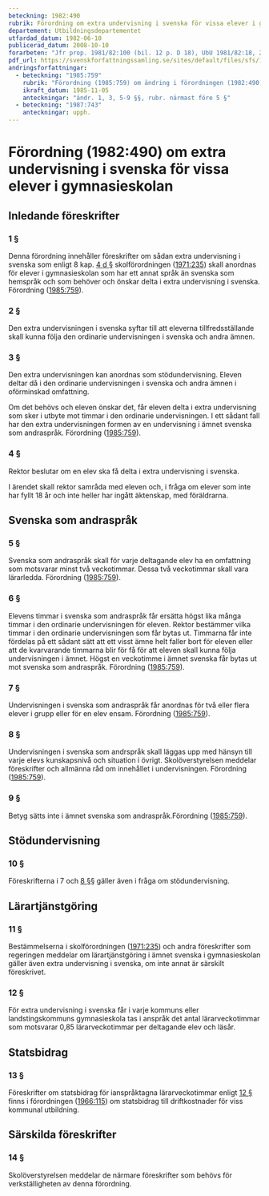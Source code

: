 ```yaml
---
beteckning: 1982:490
rubrik: Förordning om extra undervisning i svenska för vissa elever i gymnasieskolan
departement: Utbildningsdepartementet
utfardad_datum: 1982-06-10
publicerad_datum: 2008-10-10
forarbeten: "Jfr prop. 1981/82:100 (bil. 12 p. D 18), UbU 1981/82:18, 23, rskr 1981/82:252"
pdf_url: https://svenskforfattningssamling.se/sites/default/files/sfs/1982-06/SFS1982-490.pdf
andringsforfattningar:
  - beteckning: "1985:759"
    rubrik: "Förordning (1985:759) om ändring i förordningen (1982:490) om extra undervisning i svenska för vissa elever i gymnasieskolan"
    ikraft_datum: 1985-11-05
    anteckningar: "ändr. 1, 3, 5-9 §§, rubr. närmast före 5 §"
  - beteckning: "1987:743"
    anteckningar: upph.
---
```


# Förordning (1982:490) om extra undervisning i svenska för vissa elever i gymnasieskolan

## Inledande föreskrifter

### 1 §

Denna förordning innehåller föreskrifter om sådan extra undervisning i svenska som enligt 8 kap. [4 d §](#kap8.4d) skolförordningen ([1971:235](https://selex.se/eli/sfs/1971/235)) skall anordnas för elever i gymnasieskolan som har ett annat språk än svenska som hemspråk och som behöver och önskar delta i extra undervisning i svenska. Förordning ([1985:759](https://selex.se/eli/sfs/1985/759)).

### 2 §

Den extra undervisningen i svenska syftar till att eleverna tillfredsställande skall kunna följa den ordinarie undervisningen i svenska och andra ämnen.

### 3 §

Den extra undervisningen kan anordnas som stödundervisning. Eleven deltar då i den ordinarie undervisningen i svenska och andra ämnen i oförminskad omfattning.

Om det behövs och eleven önskar det, får eleven delta i extra undervisning som sker i utbyte mot timmar i den ordinarie undervisningen. I ett sådant fall har den extra undervisningen formen av en undervisning i ämnet svenska som andraspråk. Förordning ([1985:759](https://selex.se/eli/sfs/1985/759)).

### 4 §

Rektor beslutar om en elev ska få delta i extra undervisning i svenska.

I ärendet skall rektor samråda med eleven och, i fråga om elever som inte har fyllt 18 år och inte heller har ingått äktenskap, med föräldrarna.

## Svenska som andraspråk

### 5 §

Svenska som andraspråk skall för varje deltagande elev ha en omfattning som motsvarar minst två veckotimmar. Dessa två veckotimmar skall vara lärarledda. Förordning ([1985:759](https://selex.se/eli/sfs/1985/759)).

### 6 §

Elevens timmar i svenska som andraspråk får ersätta högst lika många timmar i den ordinarie undervisningen för eleven. Rektor bestämmer vilka timmar i den ordinarie undervisningen som får bytas ut. Timmarna får inte fördelas på ett sådant sätt att ett visst ämne helt faller bort för eleven eller att de kvarvarande timmarna blir för få för att eleven skall kunna följa undervisningen i ämnet. Högst en veckotimme i ämnet svenska får bytas ut mot svenska som andraspråk. Förordning ([1985:759](https://selex.se/eli/sfs/1985/759)).

### 7 §

Undervisningen i svenska som andraspråk får anordnas för två eller flera elever i grupp eller för en elev ensam. Förordning ([1985:759](https://selex.se/eli/sfs/1985/759)).

### 8 §

Undervisningen i svenska som andrspråk skall läggas upp med hänsyn till varje elevs kunskapsnivå och situation i övrigt. Skolöverstyrelsen meddelar föreskrifter och allmänna råd om innehållet i undervisningen. Förordning ([1985:759](https://selex.se/eli/sfs/1985/759)).

### 9 §

Betyg sätts inte i ämnet svenska som andraspråk.Förordning ([1985:759](https://selex.se/eli/sfs/1985/759)).

## Stödundervisning

### 10 §

Föreskrifterna i 7 och [8 §](#8)§ gäller även i fråga om stödundervisning.

## Lärartjänstgöring

### 11 §

Bestämmelserna i skolförordningen ([1971:235](https://selex.se/eli/sfs/1971/235)) och andra föreskrifter som regeringen meddelar om lärartjänstgöring i ämnet svenska i gymnasieskolan gäller även extra undervisning i svenska, om inte annat är särskilt föreskrivet.

### 12 §

För extra undervisning i svenska får i varje kommuns eller landstingskommuns gymnasieskola tas i anspråk det antal lärarveckotimmar som motsvarar 0,85 lärarveckotimmar per deltagande elev och läsår.

## Statsbidrag

### 13 §

Föreskrifter om statsbidrag för ianspråktagna lärarveckotimmar enligt [12 §](#12) finns i förordningen ([1966:115](https://selex.se/eli/sfs/1966/115)) om statsbidrag till driftkostnader för viss kommunal utbildning.

## Särskilda föreskrifter

### 14 §

Skolöverstyrelsen meddelar de närmare föreskrifter som behövs för verkställigheten av denna förordning.